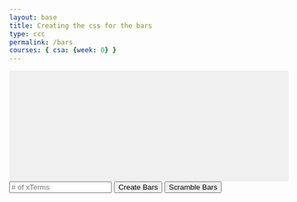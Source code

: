 ```yaml
---
layout: base
title: Creating the css for the bars
type: ccc
permalink: /bars
courses: { csa: {week: 0} }
---
```

<div id="contain" class="sort-container"></div>
<input id="terms" type="number" placeholder="# of xTerms">
<button onclick="createBars()">Create Bars</button>
<button onclick="scramble()">Scramble Bars</button>

<style>
    .sort-container {
        display: flex;
        justify-content: center;
        align-items: flex-end;
        height: 200px;
        background-color: #f0f0f0;
    }
    .bar {
        width: 50px;
        background-color: #3498db;
        margin: 0 2px;
    }
</style>

<script>
    let barsArray = [];

    function createArray() {
        if (barsArray == "") {
        let num = parseInt(document.getElementById("terms").value);
        let temp = [];
        let i = 1;
        while (i <= num) {
            temp.push(i);
            i++;
        }
        return temp;
        } else {
            return barsArray;
        }
    }

    function createBars() {
        const container = document.getElementById("contain");
        container.innerHTML = '';

        barsArray = createArray();

        for (let i = 0; i < barsArray.length; i++) {
            const bar = document.createElement('div');
            bar.className = 'bar';
            container.appendChild(bar);
        }

        setHeight();
    }

    // run the function a couple times
    let recursive = 0;

    function scramble() {
        const numTerms = barsArray.length;
        const randomIterations = Math.floor(Math.random() * numTerms) + 1;

        for (let i = 0; i < randomIterations; i++) {
            const randomIndex1 = Math.floor(Math.random() * numTerms);
            const randomIndex2 = Math.floor(Math.random() * numTerms);

            // Swap elements at randomIndex1 and randomIndex2
            const temp = barsArray[randomIndex1];
            barsArray[randomIndex1] = barsArray[randomIndex2];
            barsArray[randomIndex2] = temp;
        }
        createBars();
        
        if(recursive < 5) {
            recursive++;
            scramble();
        }
    }

    function setHeight() {
        const container = document.getElementById("contain");
        const bars = Array.from(container.children);

        bars.forEach((bar, index) => {
            const height = barsArray[index] * 10;
            bar.style.height = `${height}px`;
        });
    }
</script>
